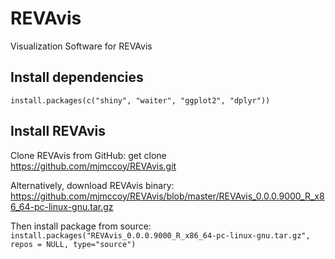 # REVAvis
Visualization Software for REVAvis

## Install dependencies
```install.packages(c("shiny", "waiter", "ggplot2", "dplyr"))```

## Install REVAvis
Clone REVAvis from GitHub:
get clone https://github.com/mjmccoy/REVAvis.git

Alternatively, download REVAvis binary:
https://github.com/mjmccoy/REVAvis/blob/master/REVAvis_0.0.0.9000_R_x86_64-pc-linux-gnu.tar.gz

Then install package from source:
```install.packages("REVAvis_0.0.0.9000_R_x86_64-pc-linux-gnu.tar.gz", repos = NULL, type="source")```
